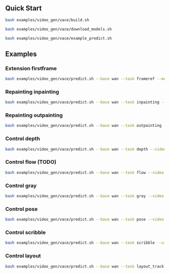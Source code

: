 ## Quick Start

```bash
bash examples/video_gen/vace/build.sh
```

```bash
bash examples/video_gen/vace/download_models.sh
```

```bash
bash examples/video_gen/vace/example_predict.sh
```

## Examples

### Extension firstframe
```bash
bash examples/video_gen/vace/predict.sh --base wan --task frameref --mode firstframe --image "benchmarks/VACE-Benchmark/assets/examples/firstframe/ori_image_1.png" --prompt ""
```

### Repainting inpainting
```bash
bash examples/video_gen/vace/predict.sh --base wan --task inpainting --mode salientmasktrack --maskaug_mode original_expand --maskaug_ratio 0.5 --video "benchmarks/VACE-Benchmark/assets/examples/inpainting/ori_video.mp4" --prompt ""
```

### Repainting outpainting
```bash
bash examples/video_gen/vace/predict.sh --base wan --task outpainting --direction 'up,down,left,right' --expand_ratio 0.3 --video "benchmarks/VACE-Benchmark/assets/examples/outpainting/ori_video.mp4" --prompt ""
```

### Control depth
```bash
bash examples/video_gen/vace/predict.sh --base wan --task depth --video "benchmarks/VACE-Benchmark/assets/examples/depth/ori_video.mp4" --prompt ""
```

### Control flow (TODO)
```bash
bash examples/video_gen/vace/predict.sh --base wan --task flow --video "benchmarks/VACE-Benchmark/assets/examples/flow/ori_video.mp4" --prompt ""
```

### Control gray
```bash
bash examples/video_gen/vace/predict.sh --base wan --task gray --video "benchmarks/VACE-Benchmark/assets/examples/gray/ori_video.mp4" --prompt ""
```

### Control pose
```bash
bash examples/video_gen/vace/predict.sh --base wan --task pose --video "benchmarks/VACE-Benchmark/assets/examples/pose/ori_video.mp4" --prompt ""
```

### Control scribble
```bash
bash examples/video_gen/vace/predict.sh --base wan --task scribble --video "benchmarks/VACE-Benchmark/assets/examples/scribble/ori_video.mp4" --prompt ""
```

### Control layout
```bash
bash examples/video_gen/vace/predict.sh --base wan --task layout_track --mode bboxtrack --bbox '54,200,614,448' --maskaug_mode bbox_expand --maskaug_ratio 0.2 --label 'bird' --video "benchmarks/VACE-Benchmark/assets/examples/layout/ori_video.mp4" --prompt ""
```
